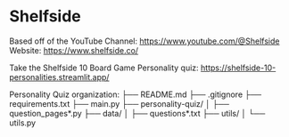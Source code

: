 # Shelfside 

Based off of the YouTube Channel: https://www.youtube.com/@Shelfside
Website: https://www.shelfside.co/

Take the Shelfside 10 Board Game Personality quiz: https://shelfside-10-personalities.streamlit.app/

Personality Quiz organization:
├── README.md
├── .gitignore
├── requirements.txt
├── main.py
├── personality-quiz/
│   ├── question_pages*.py
├── data/
│   ├── questions*.txt
├── utils/
│   └── utils.py
